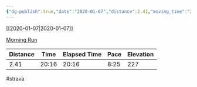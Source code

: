 ```yaml
---
{"dg-publish":true,"date":"2020-01-07","distance":2.41,"moving_time":"20:16","elapsed_time":"20:16","pace":"8:25","total_elevation_gain":227,"url":"https://www.strava.com/activities/3023217441","permalink":"/01-personal/strava/2020-01-07-morning-run/","dgPassFrontmatter":true}
---
```



[[2020-01-07\|2020-01-07]]

[Morning Run](https://www.strava.com/activities/3023217441)

| Distance | Time  | Elapsed Time | Pace | Elevation |
| -------- | ----- | ------------ | ---- | --------- |
| 2.41     | 20:16 | 20:16        | 8:25 | 227       |




#strava
